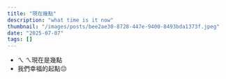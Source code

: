```yaml
---
title: "現在幾點"
description: "what time is it now"
thumbnail: "/images/posts/bee2ae30-8728-447e-9400-8493bda1373f.jpeg"
date: "2025-07-07"
tags: []
---
```

- ㄟ ㄟ現在是幾點
- 我們幸福的起點😔
